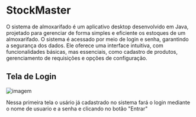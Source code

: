 # StockMaster
O sistema de almoxarifado é um aplicativo desktop desenvolvido em Java,
projetado para gerenciar de forma simples e eficiente os estoques de um
almoxarifado. O sistema é acessado por meio de login e senha, garantindo a
segurança dos dados. Ele oferece uma interface intuitiva, com funcionalidades
básicas, mas essenciais, como cadastro de produtos, gerenciamento de
requisições e opções de configuração.

## Tela de Login


![imagem](Buzzer_Musica.png)

Nessa primeira tela o usário já cadastrado no sistema fará o login mediante o nome de usuario e a senha e clicando
no botão "Entrar"
